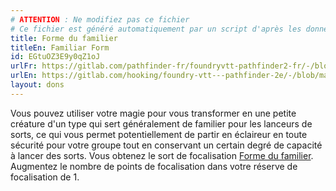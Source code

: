 ```yaml
---
# ATTENTION : Ne modifiez pas ce fichier
# Ce fichier est généré automatiquement par un script d'après les données du module Foundry VTT officiel et de sa traduction
title: Forme du familier
titleEn: Familiar Form
id: EGtuOZ3E9y0qZ1oJ
urlFr: https://gitlab.com/pathfinder-fr/foundryvtt-pathfinder2-fr/-/blob/master/data/feats/EGtuOZ3E9y0qZ1oJ.htm
urlEn: https://gitlab.com/hooking/foundry-vtt---pathfinder-2e/-/blob/master/packs/data/feats.db/familiar-form.json
layout: dons
---
```

Vous pouvez utiliser votre magie pour vous transformer en une petite créature d'un type qui sert généralement de familier pour les lanceurs de sorts, ce qui vous permet potentiellement de partir en éclaireur en toute sécurité pour votre groupe tout en conservant un certain degré de capacité à lancer des sorts. Vous obtenez le sort de focalisation [Forme du familier](../sorts/forme-de-familier.html). Augmentez le nombre de points de focalisation dans votre réserve de focalisation de 1.
